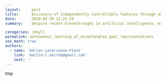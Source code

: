 ```yaml
---
layout:     post
title:      Discovery of independently controllable features through autonomous goal setting
date:       2020-02-20 11:21:29
summary:    Despite recent breakthroughs in artificial intelligence, machine learning agents remain limited to tasks predefined by human engineers. The autonomous and simultaneous discovery and learning of many-tasks in an open world remains very challenging for reinforcement learning algorithms. In this blog post we explore recent advances in developmental learning to tackle the problem of how an agent can learn to represent, imagine and select its own goals.

categories: jekyll
permalink: autonomous_learning_of_disentangled_goal_representations
use_math: true
authors: 
  - name: 'Adrien Laversanne-Finot'
    link: 'mailto:l.neirda@gmail.com'
    next: ''
---
```


tmp
